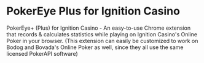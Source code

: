 # PokerEye Plus for Ignition Casino
 PokerEye+ (Plus) for Ignition Casino - An easy-to-use Chrome extension that records & calculates statistics while playing on Ignition Casino's Online Poker in your browser. (This extension can easily be customized to work on Bodog and Bovada's Online Poker as well, since they all use the same licensed PokerAPI software)
